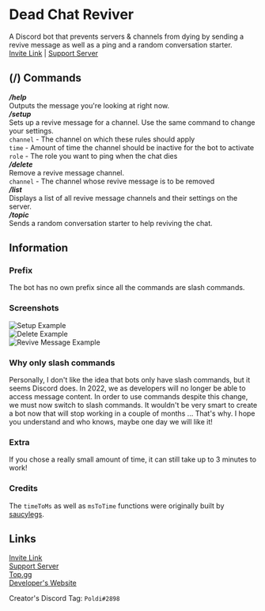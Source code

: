 # Dead Chat Reviver  
A Discord bot that prevents servers & channels from dying by sending a revive message as well as a ping and a random conversation starter.  
[Invite Link](https://discord.com/oauth2/authorize?client_id=887293151998529576&scope=bot%20applications.commands&permissions=478208 "discord.com") | [Support Server](https://discord.gg/6UXNC9b6Ue "discord.com")  

## (/) Commands  
_**/help**_  
Outputs the message you're looking at right now.  
_**/setup**_  
Sets up a revive message for a channel. Use the same command to change your settings.  
`channel` - The channel on which these rules should apply  
`time` - Amount of time the channel should be inactive for the bot to activate  
`role` - The role you want to ping when the chat dies  
_**/delete**_  
Remove a revive message channel.  
`channel` - The channel whose revive message is to be removed  
_**/list**_  
Displays a list of all revive message channels and their settings on the server.  
_**/topic**_  
Sends a random conversation starter to help reviving the chat.  

## Information  
### Prefix  
The bot has no own prefix since all the commands are slash commands.  

### Screenshots  
![Setup Example](https://i.ibb.co/YkKr0vd/setup.png "Setup Example")  
![Delete Example](https://i.ibb.co/H46ttMc/delete.png "Delete Example")  
![Revive Message Example](https://i.ibb.co/gzDxkhV/Screenshot-2021-09-19-230817.png "Revive Message Example")  

### Why only slash commands  
Personally, I don't like the idea that bots only have slash commands, but it seems Discord does. In 2022, we as developers will no longer be able to access message content. In order to use commands despite this change, we must now switch to slash commands. It wouldn't be very smart to create a bot now that will stop working in a couple of months ... That's why. I hope you understand and who knows, maybe one day we will like it!  

### Extra  
If you chose a really small amount of time, it can still take up to 3 minutes to work!  

### Credits  
The `timeToMs` as well as `msToTime` functions were originally built by [saucylegs](https://github.com/saucylegs "github.com").

## Links  
[Invite Link](https://discord.com/oauth2/authorize?client_id=887293151998529576&scope=bot%20applications.commands&permissions=478208 "discord.com")  
[Support Server](https://discord.gg/6UXNC9b6Ue "discord.com")  
[Top.gg](https://top.gg/bot/887293151998529576 "top.gg")  
[Developer's Website](https://poldisweb.de "poldisweb.de")  

Creator's Discord Tag: `Poldi#2898`  